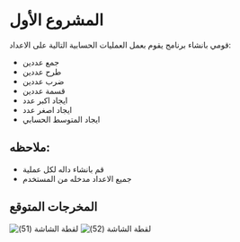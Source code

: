 # المشروع الأول 
قومي بانشاء برنامج يقوم بعمل العمليات الحسابية التالية على الاعداد:
- جمع عددين
- طرح عددين
- ضرب عددين 
- قسمة عددين
- ايجاد اكبر عدد
- ايجاد اصغر عدد
- ايجاد المتوسط الحسابي

## ملاحظه:
- قم بانشاء داله لكل عملية 
- جميع الاعداد مدخله من المستخدم

## المخرجات المتوقع
![‏‏لقطة الشاشة (51)](https://user-images.githubusercontent.com/52765342/202483638-b10eff6e-d67d-4bdc-b08a-6589c531b00b.png)
![‏‏لقطة الشاشة (52)](https://user-images.githubusercontent.com/52765342/202483663-43feb7fa-fc85-4192-8a78-d26b06875468.png)
